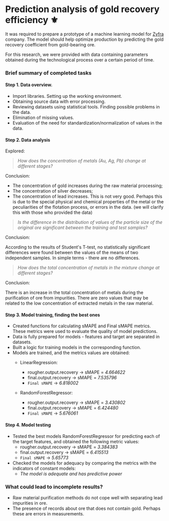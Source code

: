 # Prediction analysis of gold recovery efficiency ⚜️

It was required to prepare a prototype of a machine learning model for [Zyfra](http://zyfra.com/) company. The model should help optimize production by predicting the gold recovery coefficient from gold-bearing ore.
    
For this research, we were provided with data containing parameters obtained during the technological process over a certain period of time.
    
### Brief summary of completed tasks

#### Step 1. Data overview.
- Import libraries. Setting up the working environment.
- Obtaining source data with error processing.
- Reviewing datasets using statistical tools. Finding possible problems in the data.
- Elimination of missing values.
- Evaluation of the need for standardization/normalization of values in the data.
    
#### Step 2. Data analysis
Explored:
    
> *How does the concentration of metals (Au, Ag, Pb) change at different stages?*

Conclusion: 
- The concentration of gold increases during the raw material processing;
- The concentration of silver decreases;
- The concentration of lead increases. This is not very good. Perhaps this is due to the special physical and chemical properties of the metal or the peculiarities of the flotation process, or errors in the data. (we will clarify this with those who provided the data)
    
> *Is the difference in the distribution of values of the particle size of the original ore significant between the training and test samples?*

Conclusion:

According to the results of Student's T-test, no statistically significant differences were found between the values of the means of two independent samples. In simple terms - there are no differences.
    
> *How does the total concentration of metals in the mixture change at different stages?*

Conclusion:

There is an increase in the total concentration of metals during the purification of ore from impurities. There are zero values that may be related to the low concentration of extracted metals in the raw material.
    

#### Step 3. Model training, finding the best ones
- Created functions for calculating sMAPE and Final sMAPE metrics. These metrics were used to evaluate the quality of model predictions.
- Data is fully prepared for models - features and target are separated in datasets.
- Built a logic for training models in the corresponding function.
- Models are trained, and the metrics values are obtained:
    - LinearRegression:
        - rougher.output.recovery -> sMAPE = *4.664622*
        - final.output.recovery -> sMAPE = *7.535796*
        - `Final sMAPE` -> *6.818002*
    
    - RandomForestRegressor:
        - rougher.output.recovery -> sMAPE = *3.430802*
        - final.output.recovery -> sMAPE = *6.424480*
        - `Final sMAPE` -> *5.676061*

#### Step 4. Model testing
- Tested the best models RandomForestRegressor for predicting each of the target features, and obtained the following metric values:
    - rougher.output.recovery -> sMAPE = *3.384383*
    - final.output.recovery -> sMAPE = *6.415513*
    - `Final sMAPE` -> *5.65773*
- Checked the models for adequacy by comparing the metrics with the indicators of constant models:
    - *The model is adequate and has predictive power*

### What could lead to incomplete results?
- Raw material purification methods do not cope well with separating lead impurities in ore.
- The presence of records about ore that does not contain gold. Perhaps these are errors in measurements.
